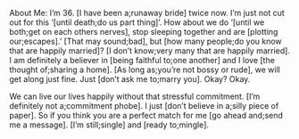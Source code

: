About Me: I’m 36. [I have been a;runaway bride] twice now. I’m just not cut out for this ‘[until death;do us part thing]’. How about we do ‘[until we both;get on each others nerves], stop sleeping together and are [plotting our;escapes].’ [That may sound;bad], but [how many people;do you know that are happily married]? [I don’t know;very many that are happily married]. I am definitely a believer in [being faithful to;one another] and I love [the thought of;sharing a home]. [As long as;you’re not bossy or rude], we will get along just fine. Just [don’t ask me to;marry you]. Okay? Okay.

We can live our lives happily without that stressful commitment. [I’m definitely not a;commitment phobe]. I just [don’t believe in a;silly piece of paper]. So if you think you are a perfect match for me [go ahead and;send me a message]. [I’m still;single] and [ready to;mingle].